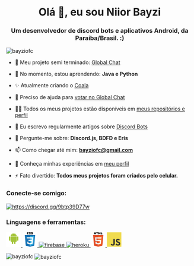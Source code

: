 <h1 align="center">Olá 👋, eu sou Niior Bayzi</h1>
<h3 align="center">Um desenvolvedor de discord bots e aplicativos Android, da Paraiba/Brasil. :)</h3>

<p align="left"> <img src="https://komarev.com/ghpvc/?username=bayziofc&label=Profile%20views&color=0e75b6&style=flat" alt="bayziofc" /> </p>

- 🔭 Meu projeto semi terminado: [Global Chat](https://discord.com/api/oauth2/authorize?client_id=803482003869663273&permissions=446713679425&scope=bot)

- 🌱 No momento, estou aprendendo: **Java e Python**

- ✨ Atualmente criando o [Coala](https://github.com/Bayziofc)

- 🤝 Preciso de ajuda para [votar no Global Chat](https://wumposbotlist.glitch.me/bot/803482003869663273)

- 👨‍💻 Todos os meus projetos estão disponíveis em [meus repositórios e perfil](https://github.com/Bayziofc)

- 📝 Eu escrevo regularmente artigos sobre [Discord Bots](https://github.com/Bayziofc)

- 💬 Pergunte-me sobre: **Discord.js, BDFD e Eris**

- 📫 Como chegar até mim: **bayziofc@gmail.com**

- 📄 Conheça minhas experiências em [meu perfil](https://github.com/Bayziofc)

- ⚡ Fato divertido: **Todos meus projetos foram criados pelo celular.**

<h3 align="left">Conecte-se comigo:</h3>
<p align="left">
<a href="https://discord.gg/https://discord.gg/9btp39D77w" target="blank"><img align="center" src="https://raw.githubusercontent.com/rahuldkjain/github-profile-readme-generator/master/src/images/icons/Social/discord.svg" alt="https://discord.gg/9btp39D77w" height="30" width="40" /></a>
</p>

<h3 align="left">Linguagens e ferramentas:</h3>
<p align="left"> <a href="https://developer.android.com" target="_blank" rel="noreferrer"> <img src="https://raw.githubusercontent.com/devicons/devicon/master/icons/android/android-original-wordmark.svg" alt="android" width="40" height="40"/> </a> <a href="https://www.w3schools.com/css/" target="_blank" rel="noreferrer"> <img src="https://raw.githubusercontent.com/devicons/devicon/master/icons/css3/css3-original-wordmark.svg" alt="css3" width="40" height="40"/> </a> <a href="https://firebase.google.com/" target="_blank" rel="noreferrer"> <img src="https://www.vectorlogo.zone/logos/firebase/firebase-icon.svg" alt="firebase" width="40" height="40"/> </a> <a href="https://heroku.com" target="_blank" rel="noreferrer"> <img src="https://www.vectorlogo.zone/logos/heroku/heroku-icon.svg" alt="heroku" width="40" height="40"/> </a> <a href="https://www.w3.org/html/" target="_blank" rel="noreferrer"> <img src="https://raw.githubusercontent.com/devicons/devicon/master/icons/html5/html5-original-wordmark.svg" alt="html5" width="40" height="40"/> </a> <a href="https://developer.mozilla.org/en-US/docs/Web/JavaScript" target="_blank" rel="noreferrer"> <img src="https://raw.githubusercontent.com/devicons/devicon/master/icons/javascript/javascript-original.svg" alt="javascript" width="40" height="40"/> </a> </p>

<p><img align="left" src="https://github-readme-stats.vercel.app/api/top-langs?username=bayziofc&show_icons=true&locale=en&layout=compact" alt="bayziofc" /></p>
<p />
<p>&nbsp;<img align="center" src="https://github-readme-stats.vercel.app/api?username=bayziofc&show_icons=true&locale=en" alt="bayziofc" /></p>

